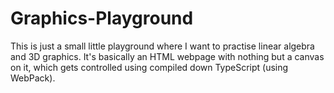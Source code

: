 # Graphics-Playground

This is just a small little playground where I want to practise linear algebra and 3D graphics. It's basically an HTML webpage with nothing but a canvas on it, which gets controlled using compiled down TypeScript (using WebPack).
